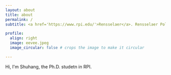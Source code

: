 ```yaml
---
layout: about
title: about
permalink: /
subtitle: <a href='https://www.rpi.edu/'>Rensselaer</a>. Rensselaer Polytechnic Institute, Troy, NY.

profile:
  align: right
  image: eevee.jpeg
  image_circular: false # crops the image to make it circular

---
```

Hi, I'm Shuhang, the Ph.D. studetn in RPI.
